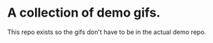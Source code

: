 # A collection of demo gifs.

This repo exists so the gifs don't have to be in the actual demo repo.
